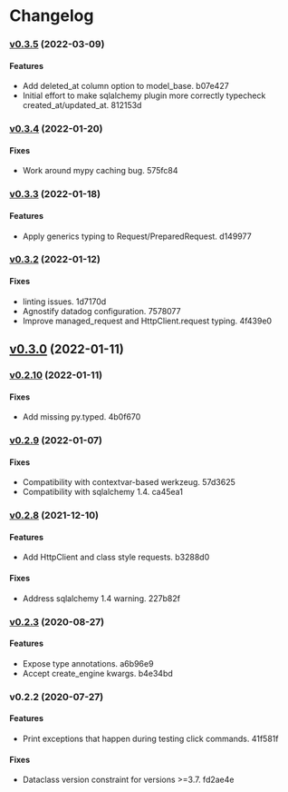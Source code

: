 # Changelog

### [v0.3.5](https://github.com/schireson/strapp/compare/v0.3.4...v0.3.5) (2022-03-09)

#### Features

* Add deleted_at column option to model_base. b07e427
* Initial effort to make sqlalchemy plugin more correctly typecheck created_at/updated_at. 812153d


### [v0.3.4](https://github.com/schireson/strapp/compare/v0.3.3...v0.3.4) (2022-01-20)

#### Fixes

* Work around mypy caching bug. 575fc84


### [v0.3.3](https://github.com/schireson/strapp/compare/v0.3.2...v0.3.3) (2022-01-18)

#### Features

* Apply generics typing to Request/PreparedRequest. d149977


### [v0.3.2](https://github.com/schireson/strapp/compare/v0.3.0...v0.3.2) (2022-01-12)

#### Fixes

* linting issues. 1d7170d
* Agnostify datadog configuration. 7578077
* Improve managed_request and HttpClient.request typing. 4f439e0


## [v0.3.0](https://github.com/schireson/strapp/compare/v0.2.10...v0.3.0) (2022-01-11)


### [v0.2.10](https://github.com/schireson/strapp/compare/v0.2.9...v0.2.10) (2022-01-11)

#### Fixes

* Add missing py.typed. 4b0f670


### [v0.2.9](https://github.com/schireson/strapp/compare/v0.2.8...v0.2.9) (2022-01-07)

#### Fixes

* Compatibility with contextvar-based werkzeug. 57d3625
* Compatibility with sqlalchemy 1.4. ca45ea1


### [v0.2.8](https://github.com/schireson/strapp/compare/v0.2.3...v0.2.8) (2021-12-10)

#### Features

* Add HttpClient and class style requests. b3288d0

#### Fixes

* Address sqlalchemy 1.4 warning. 227b82f


### [v0.2.3](https://github.com/schireson/strapp/compare/v0.2.2...v0.2.3) (2020-08-27)

#### Features

* Expose type annotations. a6b96e9
* Accept create_engine kwargs. b4e34bd


### v0.2.2 (2020-07-27)

#### Features

* Print exceptions that happen during testing click commands. 41f581f

#### Fixes

* Dataclass version constraint for versions >=3.7. fd2ae4e


